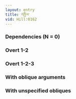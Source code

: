 ```yaml
---
layout: entry
title: འཁྱིལ་
vid: Hill:0162
---
```

### Dependencies (N = 0)


### Overt 1-2


### Overt 1-2-3


### With oblique arguments


### With unspecified obliques
